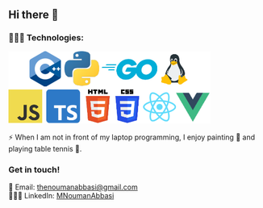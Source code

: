 ## Hi there 👋


<!-- 
💻 Passionate about Machine Learning and Security and Privacy. Also interested in Open Source work.

🔬 My research interests include Security and Privacy, Internet Measurements and Machine Learning. -->
<!-- 
🔭 I’m currently working on Kahaani, an audio storytelling web app to teach school children urdu, using Django REST + Reactjs. -->


### 👨🏻‍💻 Technologies:

<img src="https://raw.githubusercontent.com/MNoumanAbbasi/MNoumanAbbasi/master/assets/techs.png" alt="Technologies" width="400">

⚡ When I am not in front of my laptop programming, I enjoy painting 🎨 and playing table tennis 🏓.

### Get in touch!

📧 Email: [thenoumanabbasi@gmail.com](mailto:thenoumanabbasi@gmail.com)  
👨🏻‍💼 LinkedIn: [MNoumanAbbasi](https://www.linkedin.com/in/mnoumanabbasi/)

<!--

Here are some ideas to get you started:

- 🔭 I’m currently working on ...
- 🌱 I’m currently learning ...
- 👯 I’m looking to collaborate on ...
- 🤔 I’m looking for help with ...
- 💬 Ask me about ...
- 📫 How to reach me: ...
- 😄 Pronouns: ...
- ⚡ Fun fact: ...
-->
